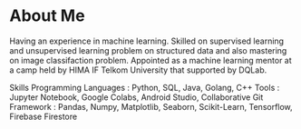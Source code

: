 # About Me

Having an experience in machine learning. Skilled on supervised learning and unsupervised learning problem on structured data and also mastering on image classifaction problem. Appointed as a machine learning mentor at a camp held by HIMA IF Telkom University that supported by DQLab.

Skills
Programming Languages : Python, SQL, Java, Golang, C++
Tools : Jupyter Notebook, Google Colabs, Android Studio, Collaborative Git
Framework : Pandas, Numpy, Matplotlib, Seaborn, Scikit-Learn, Tensorflow, Firebase Firestore
